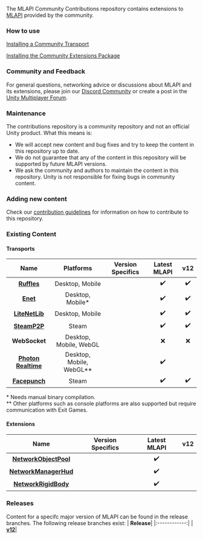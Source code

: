 The MLAPI Community Contributions repository contains extensions to [MLAPI](https://github.com/Unity-Technologies/com.unity.multiplayer.mlapi) provided by the community.

### How to use

[Installing a Community Transport](/Transports/README.md)

[Installing the Community Extensions Package](/com.mlapi.contrib.extensions/README.md)

### Community and Feedback
For general questions, networking advice or discussions about MLAPI and its extensions, please join our [Discord Community](https://discord.gg/FM8SE9E) or create a post in the [Unity Multiplayer Forum](https://forum.unity.com/forums/multiplayer.26/).

### Maintenance
The contributions repository is a community repository and not an official Unity product. What this means is:
- We will accept new content and bug fixes and try to keep the content in this repository up to date.
- We do not guarantee that any of the content in this repository will be supported by future MLAPI versions.
- We ask the community and authors to maintain the content in this repository. Unity is not responsible for fixing bugs in community content.

### Adding new content
Check our [contribution guidelines](CONTRIBUTING.md) for information on how to contribute to this repository.

### Existing Content

#### Transports
| **Name** | **Platforms** | **Version Specifics** | **Latest MLAPI** | **v12** |
|:------------:|:---------:|:-------------:|:-------:|:---:|
| **[Ruffles](/Transports/com.mlapi.contrib.transport.ruffles)**| Desktop, Mobile | | :heavy_check_mark: | :heavy_check_mark: | 
|**[Enet](/Transports/com.mlapi.contrib.transport.enet)**| Desktop, Mobile\* | |:heavy_check_mark: | :heavy_check_mark: | 
|**[LiteNetLib](/Transports/com.mlapi.contrib.transport.litenetlib)**| Desktop, Mobile | | :heavy_check_mark: | :heavy_check_mark: | 
|**[SteamP2P](/Transports/com.mlapi.contrib.transport.steamp2p)**| Steam || :heavy_check_mark: | :heavy_check_mark: | 
|**WebSocket**| Desktop, Mobile, WebGL | | :x:| :x: |
|**[Photon Realtime](/Transports/com.mlapi.contrib.transport.photon-realtime)**| Desktop, Mobile, WebGL\** || :heavy_check_mark: | |  
|**[Facepunch](/Transports/com.mlapi.contrib.transport.facepunch)**| Steam || :heavy_check_mark: | :heavy_check_mark: | 

\* Needs manual binary compilation.<br>
\** Other platforms such as console platforms are also supported but require communication with Exit Games.

#### Extensions
| **Name** | **Version Specifics** | **Latest MLAPI** | **v12** |
|:------------:|:-------------:|:-------:|:---:|
|**[NetworkObjectPool](/com.mlapi.contrib.extensions/Runtime/NetworkObjectPool)**| | :heavy_check_mark: | |
|**[NetworkManagerHud](/com.mlapi.contrib.extensions/Runtime/NetworkManagerHud)**| | :heavy_check_mark: | |
|**[NetworkRigidBody](/com.mlapi.contrib.extensions/Runtime/NetworkRigidbody)**| | :heavy_check_mark: | |


### Releases
Content for a specifc major version of MLAPI can be found in the release branches. The following release branches
exist:
| **Release**|
|:------------:|
| **[v12](https://github.com/Unity-Technologies/MLAPI.Transports/tree/release-v12)**|
